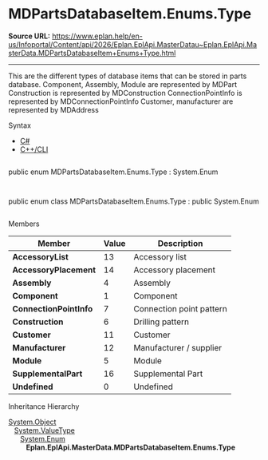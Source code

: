 # MDPartsDatabaseItem.Enums.Type

**Source URL:** https://www.eplan.help/en-us/Infoportal/Content/api/2026/Eplan.EplApi.MasterDatau~Eplan.EplApi.MasterData.MDPartsDatabaseItem+Enums+Type.html

---

This are the different types of database items that can be stored in parts database. Component, Assembly, Module are represented by MDPart Construction is represented by MDConstruction ConnectionPointInfo is represented by MDConnectionPointInfo Customer, manufacturer are represented by MDAddress

Syntax

- [C#](#i-syntax-CS)
- [C++/CLI](#i-syntax-CPP2005)

```
```
public enum MDPartsDatabaseItem.Enums.Type : System.Enum
```
```

```
```
public enum class MDPartsDatabaseItem.Enums.Type : public System.Enum
```
```

Members

| Member | Value | Description |
| --- | --- | --- |
| **AccessoryList** | 13 | Accessory list |
| **AccessoryPlacement** | 14 | Accessory placement |
| **Assembly** | 4 | Assembly |
| **Component** | 1 | Component |
| **ConnectionPointInfo** | 7 | Connection point pattern |
| **Construction** | 6 | Drilling pattern |
| **Customer** | 11 | Customer |
| **Manufacturer** | 12 | Manufacturer / supplier |
| **Module** | 5 | Module |
| **SupplementalPart** | 16 | Supplemental Part |
| **Undefined** | 0 | Undefined |

Inheritance Hierarchy

[System.Object](#)  
   [System.ValueType](#)  
      [System.Enum](#)  
         **Eplan.EplApi.MasterData.MDPartsDatabaseItem.Enums.Type**
